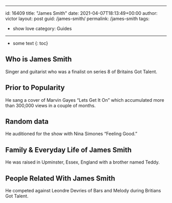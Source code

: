  ---
id: 16409
title: "James Smith"
date: 2021-04-07T18:13:49+00:00
author: victor
layout: post
guid: /james-smith/
permalink: /james-smith
tags:
 - show love
category: Guides
---

* some text
{: toc}

## Who is James Smith

Singer and guitarist who was a finalist on series 8 of Britains Got Talent.

## Prior to Popularity

He sang a cover of Marvin Gayes &#8220;Lets Get It On&#8221; which accumulated more than 300,000 views in a couple of months.

## Random data

He auditioned for the show with Nina Simones &#8220;Feeling Good.&#8221;

## Family & Everyday Life of James Smith

He was raised in Upminster, Essex, England with a brother named Teddy.

## People Related With James Smith

He competed against Leondre Devries of Bars and Melody during Britians Got Talent.
 